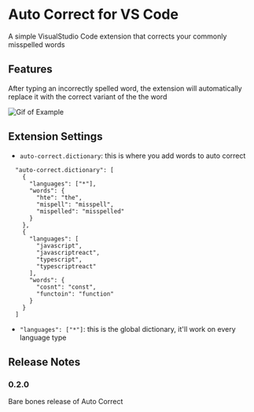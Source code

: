 # Auto Correct for VS Code

A simple VisualStudio Code extension that corrects your commonly misspelled words

## Features

After typing an incorrectly spelled word, the extension will automatically replace it with the correct variant of the the word

![Gif of Example](https://i.imgur.com/DMol9HD.gif)

## Extension Settings

- `auto-correct.dictionary`: this is where you add words to auto correct

```
  "auto-correct.dictionary": [
    {
      "languages": ["*"],
      "words": {
        "hte": "the",
        "mispell": "misspell",
        "mispelled": "misspelled"
      }
    },
    {
      "languages": [
        "javascript",
        "javascriptreact",
        "typescript",
        "typescriptreact"
      ],
      "words": {
        "cosnt": "const",
        "functoin": "function"
      }
    }
  ]
```

- `"languages": ["*"]`: this is the global dictionary, it'll work on every language type

## Release Notes

### 0.2.0

Bare bones release of Auto Correct
